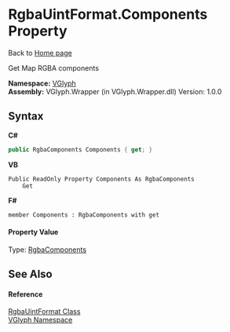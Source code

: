 # RgbaUintFormat.Components Property 
Back to <a href="Home.md">Home page</a> 

Get Map RGBA components

**Namespace:**&nbsp;<a href="N_VGlyph.md">VGlyph</a><br />**Assembly:**&nbsp;VGlyph.Wrapper (in VGlyph.Wrapper.dll) Version: 1.0.0

## Syntax

**C#**<br />
``` C#
public RgbaComponents Components { get; }
```

**VB**<br />
``` VB
Public ReadOnly Property Components As RgbaComponents
	Get
```

**F#**<br />
``` F#
member Components : RgbaComponents with get

```


#### Property Value
Type: <a href="T_VGlyph_RgbaComponents.md">RgbaComponents</a>

## See Also


#### Reference
<a href="T_VGlyph_RgbaUintFormat.md">RgbaUintFormat Class</a><br /><a href="N_VGlyph.md">VGlyph Namespace</a><br />